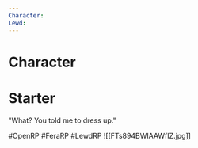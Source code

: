 ```yaml
---
Character: 
Lewd: 
---
```

# Character


# Starter

"What? You told me to dress up."
  

#OpenRP #FeraRP #LewdRP 
![[FTs894BWIAAWfIZ.jpg]]
